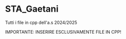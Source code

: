 # STA_Gaetani
Tutti i file in cpp dell'a.s 2024/2025

IMPORTANTE: INSERIRE ESCLUSIVAMENTE FILE IN CPP!


